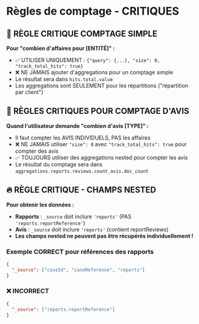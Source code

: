 # Règles de comptage - CRITIQUES

## 🚨 RÈGLE CRITIQUE COMPTAGE SIMPLE

**Pour "combien d'affaires pour [ENTITÉ]" :**
- ✅ UTILISER UNIQUEMENT : `{"query": {...}, "size": 0, "track_total_hits": true}`
- ❌ NE JAMAIS ajouter d'aggregations pour un comptage simple
- Le résultat sera dans `hits.total.value`
- Les aggregations sont SEULEMENT pour les répartitions ("répartition par client")

## 🚨 RÈGLES CRITIQUES POUR COMPTAGE D'AVIS

**Quand l'utilisateur demande "combien d'avis [TYPE]" :**
- Il faut compter les AVIS INDIVIDUELS, PAS les affaires
- ❌ NE JAMAIS utiliser `"size": 0` avec `"track_total_hits": true` pour compter des avis
- ✅ TOUJOURS utiliser des aggregations nested pour compter les avis
- Le résultat du comptage sera dans `aggregations.reports.reviews.count_avis.doc_count`

## 🔥 RÈGLE CRITIQUE - CHAMPS NESTED

**Pour obtenir les données :**
- **Rapports** : `_source` doit inclure `'reports'` (PAS `'reports.reportReference'`)
- **Avis** : `_source` doit inclure `'reports'` (contient reportReviews)
- **Les champs nested ne peuvent pas être récupérés individuellement !**

### Exemple CORRECT pour références des rapports
```json
{
  "_source": ["caseId", "caseReference", "reports"]
}
```

### ❌ INCORRECT
```json
{
  "_source": ["reports.reportReference"]
}
```
